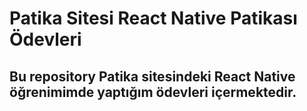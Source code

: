 # Patika Sitesi React Native Patikası Ödevleri

## Bu repository Patika sitesindeki React Native öğrenimimde yaptığım ödevleri içermektedir. 

